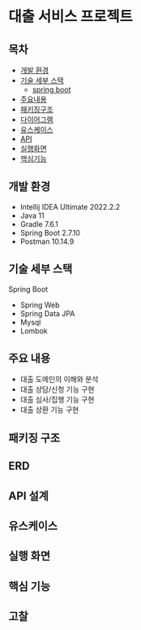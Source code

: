 # 대출 서비스 프로젝트

## 목차
- [개발 환경](#환경)
- [기술 세부 스택](#스택)
  + [spring boot](#spring)
- [주요내용](#내용)
- [패키징구조](#패키징)
- [다이어그램](#다이어)
- [유스케이스](#케이스)
- [API](#API)
- [실행화면](#실행)
- [핵심기능](#핵심)

## <div id="환경">개발 환경</div>

* Intellij IDEA Ultimate 2022.2.2
* Java 11
* Gradle 7.6.1
* Spring Boot 2.7.10
* Postman 10.14.9

## <div id="스택">기술 세부 스택</div>

<div id="spring">Spring Boot</div>

* Spring Web
* Spring Data JPA
* Mysql
* Lombok

## <div id="내용">주요 내용</div>
* 대출 도메인의 이해와 분석
* 대출 상담/신청 기능 구현
* 대출 심사/집행 기능 구현
* 대출 상환 기능 구현

## <div id="패키징">패키징 구조</div>


## <div id="다이어">ERD</div>


## <div id="API">API 설계</div>


## <div id="케이스">유스케이스</div>


## <div id="실행">실행 화면</div>

## <div id="핵심">핵심 기능</div>

## <div id="고찰">고찰</div>




